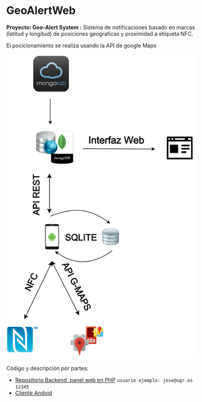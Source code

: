 GeoAlertWeb
===========

**Proyecto: Geo-Alert System :** Sistema de notificaciones basado en marcas (latitud y longitud) de posiciones geograficas y proximidad a etiqueta NFC.

El pocicionamiento se realiza usando la API de google Maps

![](https://raw.githubusercontent.com/josemlp91/Aplicaciones_Moviles/master/img/geoAlertDiagram.png)
  
  Código y descripción por partes:
  
- [Repositorio Backend, panel web en PHP](https://github.com/josemlp91/GeoAlertWeb) ``usuario ejemplo: jose@ugr.es 12345``
- [Cliente Andoid](https://github.com/josemlp91/GeoAlertAndroid)
